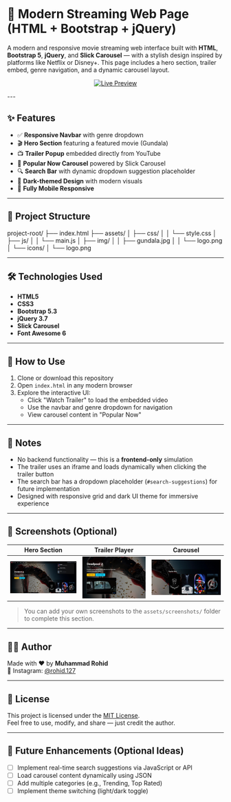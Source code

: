 # 🎥 Modern Streaming Web Page (HTML + Bootstrap + jQuery)

A modern and responsive movie streaming web interface built with **HTML**, **Bootstrap 5**, **jQuery**, and **Slick Carousel** — with a stylish design inspired by platforms like Netflix or Disney+. This page includes a hero section, trailer embed, genre navigation, and a dynamic carousel layout.

<p align="center">
  <a href="https://mrohid127.github.io/modern-streaming-web-page/" target="_blank">
    <img src="https://img.shields.io/badge/🚀%20Live%20Preview-Click%20Here-blueviolet?style=for-the-badge&logo=google-chrome" alt="Live Preview" />
  </a>
</p>
---

## ✨ Features

- ✅ **Responsive Navbar** with genre dropdown
- 🎬 **Hero Section** featuring a featured movie (Gundala)
- 📺 **Trailer Popup** embedded directly from YouTube
- 🎠 **Popular Now Carousel** powered by Slick Carousel
- 🔍 **Search Bar** with dynamic dropdown suggestion placeholder
- 🌙 **Dark-themed Design** with modern visuals
- 📱 **Fully Mobile Responsive**

---

## 📂 Project Structure

project-root/
├── index.html
├── assets/
│ ├── css/
│ │ └── style.css
│ ├── js/
│ │ └── main.js
│ ├── img/
│ │ ├── gundala.jpg
│ │ └── logo.png
│ └── icons/
│ └── logo.png


---

## 🛠 Technologies Used

- **HTML5**
- **CSS3**
- **Bootstrap 5.3**
- **jQuery 3.7**
- **Slick Carousel**
- **Font Awesome 6**

---

## 🚀 How to Use

1. Clone or download this repository
2. Open `index.html` in any modern browser
3. Explore the interactive UI:
   - Click "Watch Trailer" to load the embedded video
   - Use the navbar and genre dropdown for navigation
   - View carousel content in "Popular Now"

---

## 📌 Notes

- No backend functionality — this is a **frontend-only** simulation
- The trailer uses an iframe and loads dynamically when clicking the trailer button
- The search bar has a dropdown placeholder (`#search-suggestions`) for future implementation
- Designed with responsive grid and dark UI theme for immersive experience

---

## 📸 Screenshots (Optional)

| Hero Section | Trailer Player | Carousel |
|--------------|----------------|----------|
| ![Hero](assets/screenshots/hero.png) | ![Trailer](assets/screenshots/trailer.png) | ![Carousel](assets/screenshots/carousel.png) |

> You can add your own screenshots to the `assets/screenshots/` folder to complete this section.

---

## 👨‍💻 Author

Made with ❤️ by **Muhammad Rohid**  
📸 Instagram: [@rohid.127](https://instagram.com/rohid.127)

---

## 📄 License

This project is licensed under the [MIT License](https://opensource.org/licenses/MIT).  
Feel free to use, modify, and share — just credit the author.

---

## 🧠 Future Enhancements (Optional Ideas)

- [ ] Implement real-time search suggestions via JavaScript or API
- [ ] Load carousel content dynamically using JSON
- [ ] Add multiple categories (e.g., Trending, Top Rated)
- [ ] Implement theme switching (light/dark toggle)
